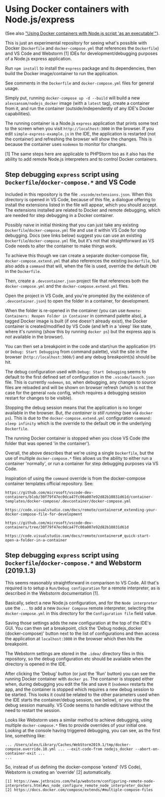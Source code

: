 # Using Docker containers with Node.js/express

(See also ["Using Docker containers with Node.js script 'as an executable'"](https://github.com/a-sansom/nodejs_executable_docker)).

This is just an experimental repository for seeing what's possible with Docker (`Dockerfile` and `docker-compose.yml` that references the `Dockerfile`) and VS Code and Webstorm [1] IDEs for development/debugging purposes of a Node.js express application.

Run `npm install` to install the `express` package and its dependencies, then build the Docker image/container to run the application.

See comments in the `Dockerfile` and `docker-compose.yml` files for general usage.

Simply put, running `docker-compose up -d --build` will build a new `alexsansom/nodejs_docker` image (with a `latest` tag), create a container from it, and run the container (outside/independently of any IDE's Docker capabilities).

The running container is a Node.js `express` application that prints some text to the screen when you visit `http://localhost:3000` in the browser. If you edit `simple-express-example.js` in the IDE, the application is restarted (not the container) and refreshing the browser will show the changes. This is because the container uses `nodemon` to monitor for changes.

[1] The same steps here are applicable to PHPStorm too as it also has the ability to add remote Node.js interpreters and to control Docker containers.

## Step debugging `express` script using `Dockerfile`/`docker-compose.*` and VS Code

Included in this repository is the file `.vscode/extensions.json`. When this directory is opened in VS Code, because of this file, a dialogue offering to install the extensions listed in the file will appear, which you should accept. The extensions installed are related to Docker and remote debugging, which are needed for step debugging in a Docker container.

Possibly naive in initial thinking that you can just take any existing `Dockerfile`/`docker-compose.yml` file and use it within VS Code for step debugging. Docs (see links below) suggest you can use an existing `Dockerfile`/`docker-compose.yml` file, but it's not that straightforward as VS Code needs to alter the container to make things work.

To achieve this though we can create a separate docker-compose file, `docker-compose.extend.yml` that also references the existing `Dockerfile`, but also adds a `command` that will, when the file is used, override the default `CMD` in the `Dockerfile`.

Then, create a `.devcontainer.json` project file that references both the `docker-compose.yml` and the `docker-compose.extend.yml` files.

Open the project in VS Code, and you're prompted (by the existence of `.devcontainer.json`) to open the folder in a container, for development.

When the folder is re-opened in the container (you can use `Remote-Containers: Reopen Folder in Container` in command palette also), a tagged Docker image is built (if one doesn't already exist), the Docker container is created/modified by VS Code (and left in a 'sleep' like state, where it's running (show this by running `docker ps`) but the express app is *not* available in the browser).

You can then set a breakpoint in the code and start/run the application (`F5` or `Debug: Start Debugging` from command palette), visit the site in the browser (`http://localhost:3000/`) and any debug breakpoint(s) should be hit.

The debug configuration used with `Debug: Start Debugging` seems to default to the first defined set of configuration in the `.vscode/launch.json` file. This is currently `nodemon`, so, when debugging, any changes to source files are reloaded and will be shown on browser refresh (which is not the case for the general `node` config, which requires a debugging session restart for changes to be visible).

Stopping the debug session means that the application is no longer available in the browser. But, *the container is still running* (see via `docker ps`). This is due to the `docker-compose.extend.yml` configuration `command: sleep infinity` which is the override to the default `CMD` in the underlying `Dockerfile`.

The running Docker container is stopped when you close VS Code (the folder that was opened 'in the container').

Overall, the above describes that we're using a single `Dockerfile`, but the use of multiple `docker-compose.*` files allows us the ability to either run a container 'normally', or run a container for step debugging purposes via VS Code.

Inspiration of using the `command` override is from the docker-compose container templates official repository. See:

    https://github.com/microsoft/vscode-dev-containers/blob/30f79f47ec0dca47fc00a007e92d82b10831d61d/container-templates/docker-compose/.devcontainer/docker-compose.yml

    https://code.visualstudio.com/docs/remote/containers#_extending-your-docker-compose-file-for-development

    https://github.com/microsoft/vscode-dev-containers/tree/30f79f47ec0dca47fc00a007e92d82b10831d61d

    https://code.visualstudio.com/docs/remote/containers#_quick-start-open-a-folder-in-a-container

## Step debugging `express` script using `Dockerfile`/`docker-compose.*` and Webstorm (2019.1.3)

This seems reasonably straightforward in comparison to VS Code. All that's required is to setup a `Run/Debug configuration` for a remote interpreter, as is described in the Webstorm documentation [1].

Basically, select a new Node.js configuration, and for the `Node interpreter` use the `...` to add a new `Docker Compose` remote interpreter, selecting the `docker-compose.yml` in this directory for the `Configuration file` field value.

Saving those settings adds the new configuration at the top of the IDE's GUI. You can then set a breakpoint, click the 'Debug nodejs_docker (docker-compose)'  button next to the list of configurations and then access the application at `localhost:3000` in the browser which then hits the breakpoint.

The Webstorm settings are stored in the `.idea/` directory files in this repository, so the debug configuration etc should be available when the directory is opened in the IDE.

After clicking the 'Debug' button (or just the 'Run' button) you can see the running Docker container with `docker ps`. The container is stopped either when, during debugging you edit the file and save it (`nodemon` restarts the app, and the container is stopped which requires a new debug session to be started. This looks it could be related to the other parameters used when the IDE starts the container/debug session, see below), or you stop the debug session manually. VS Code seems to handle edit/save without the need to restart the session.

Looks like Webstorm uses a similar method to achieve debugging, using multiple `docker-compose.*` files to provide overrides of your initial one. Looking at the console having triggered debugging, you can see, as the first line, something like:

    ... /Users/alex/Library/Caches/WebStorm2019.1/tmp/docker-compose.override.10.yml ... --exit-code-from nodejs_docker --abort-on-container-exit ...
    ...

So, instead of us defining the docker-compose 'extend' (VS Code), Webstorm is creating an 'override' [2] automatically.

    [1] https://www.jetbrains.com/help/webstorm/configuring-remote-node-interpreters.html#ws_node_configure_remote_node_interpreter_docker
    [2] https://docs.docker.com/compose/extends/#multiple-compose-files